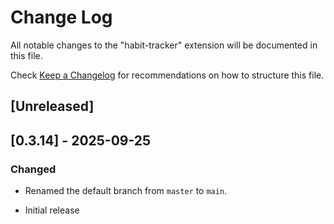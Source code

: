 # Change Log

All notable changes to the "habit-tracker" extension will be documented in this file.

Check [Keep a Changelog](http://keepachangelog.com/) for recommendations on how to structure this file.

## [Unreleased]

## [0.3.14] - 2025-09-25

### Changed

- Renamed the default branch from `master` to `main`.

- Initial release
